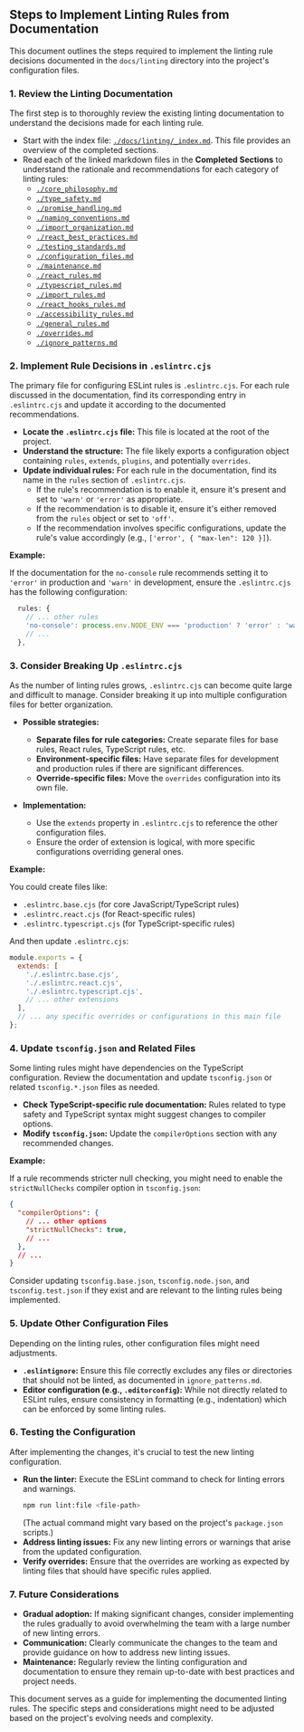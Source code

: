 ## Steps to Implement Linting Rules from Documentation

This document outlines the steps required to implement the linting rule decisions documented in the `docs/linting` directory into the project's configuration files.

### 1. Review the Linting Documentation

The first step is to thoroughly review the existing linting documentation to understand the decisions made for each linting rule.

-   Start with the index file: [`./docs/linting/_index.md`](./_index.md). This file provides an overview of the completed sections.
-   Read each of the linked markdown files in the **Completed Sections** to understand the rationale and recommendations for each category of linting rules:
    -   [`./core_philosophy.md`](./core_philosophy.md)
    -   [`./type_safety.md`](./type_safety.md)
    -   [`./promise_handling.md`](./promise_handling.md)
    -   [`./naming_conventions.md`](./naming_conventions.md)
    -   [`./import_organization.md`](./import_organization.md)
    -   [`./react_best_practices.md`](./react_best_practices.md)
    -   [`./testing_standards.md`](./testing_standards.md)
    -   [`./configuration_files.md`](./configuration_files.md)
    -   [`./maintenance.md`](./maintenance.md)
    -   [`./react_rules.md`](./react_rules.md)
    -   [`./typescript_rules.md`](./typescript_rules.md)
    -   [`./import_rules.md`](./import_rules.md)
    -   [`./react_hooks_rules.md`](./react_hooks_rules.md)
    -   [`./accessibility_rules.md`](./accessibility_rules.md)
    -   [`./general_rules.md`](./general_rules.md)
    -   [`./overrides.md`](./overrides.md)
    -   [`./ignore_patterns.md`](./ignore_patterns.md)

### 2. Implement Rule Decisions in `.eslintrc.cjs`

The primary file for configuring ESLint rules is `.eslintrc.cjs`. For each rule discussed in the documentation, find its corresponding entry in `.eslintrc.cjs` and update it according to the documented recommendations.

-   **Locate the `.eslintrc.cjs` file:** This file is located at the root of the project.
-   **Understand the structure:** The file likely exports a configuration object containing `rules`, `extends`, `plugins`, and potentially `overrides`.
-   **Update individual rules:**  For each rule in the documentation, find its name in the `rules` section of `.eslintrc.cjs`.
    -   If the rule's recommendation is to enable it, ensure it's present and set to `'warn'` or `'error'` as appropriate.
    -   If the recommendation is to disable it, ensure it's either removed from the `rules` object or set to `'off'`.
    -   If the recommendation involves specific configurations, update the rule's value accordingly (e.g., `['error', { "max-len": 120 }]`).

**Example:**

If the documentation for the `no-console` rule recommends setting it to `'error'` in production and `'warn'` in development, ensure the `.eslintrc.cjs` has the following configuration:

```javascript
  rules: {
    // ... other rules
    'no-console': process.env.NODE_ENV === 'production' ? 'error' : 'warn',
    // ...
  },
```

### 3. Consider Breaking Up `.eslintrc.cjs`

As the number of linting rules grows, `.eslintrc.cjs` can become quite large and difficult to manage. Consider breaking it up into multiple configuration files for better organization.

-   **Possible strategies:**
    -   **Separate files for rule categories:** Create separate files for base rules, React rules, TypeScript rules, etc.
    -   **Environment-specific files:** Have separate files for development and production rules if there are significant differences.
    -   **Override-specific files:**  Move the `overrides` configuration into its own file.

-   **Implementation:**
    -   Use the `extends` property in `.eslintrc.cjs` to reference the other configuration files.
    -   Ensure the order of extension is logical, with more specific configurations overriding general ones.

**Example:**

You could create files like:

-   `.eslintrc.base.cjs` (for core JavaScript/TypeScript rules)
-   `.eslintrc.react.cjs` (for React-specific rules)
-   `.eslintrc.typescript.cjs` (for TypeScript-specific rules)

And then update `.eslintrc.cjs`:

```javascript
module.exports = {
  extends: [
    './.eslintrc.base.cjs',
    './.eslintrc.react.cjs',
    './.eslintrc.typescript.cjs',
    // ... other extensions
  ],
  // ... any specific overrides or configurations in this main file
};
```

### 4. Update `tsconfig.json` and Related Files

Some linting rules might have dependencies on the TypeScript configuration. Review the documentation and update `tsconfig.json` or related `tsconfig.*.json` files as needed.

-   **Check TypeScript-specific rule documentation:**  Rules related to type safety and TypeScript syntax might suggest changes to compiler options.
-   **Modify `tsconfig.json`:** Update the `compilerOptions` section with any recommended changes.

**Example:**

If a rule recommends stricter null checking, you might need to enable the `strictNullChecks` compiler option in `tsconfig.json`:

```json
{
  "compilerOptions": {
    // ... other options
    "strictNullChecks": true,
    // ...
  },
  // ...
}
```

Consider updating `tsconfig.base.json`, `tsconfig.node.json`, and `tsconfig.test.json` if they exist and are relevant to the linting rules being implemented.

### 5. Update Other Configuration Files

Depending on the linting rules, other configuration files might need adjustments.

-   **`.eslintignore`:** Ensure this file correctly excludes any files or directories that should not be linted, as documented in `ignore_patterns.md`.
-   **Editor configuration (e.g., `.editorconfig`):**  While not directly related to ESLint rules, ensure consistency in formatting (e.g., indentation) which can be enforced by some linting rules.

### 6. Testing the Configuration

After implementing the changes, it's crucial to test the new linting configuration.

-   **Run the linter:** Execute the ESLint command to check for linting errors and warnings.
    ```bash
    npm run lint:file <file-path>
    ```
    (The actual command might vary based on the project's `package.json` scripts.)
-   **Address linting issues:** Fix any new linting errors or warnings that arise from the updated configuration.
-   **Verify overrides:** Ensure that the overrides are working as expected by linting files that should have specific rules applied.

### 7. Future Considerations

-   **Gradual adoption:** If making significant changes, consider implementing the rules gradually to avoid overwhelming the team with a large number of new linting errors.
-   **Communication:** Clearly communicate the changes to the team and provide guidance on how to address new linting issues.
-   **Maintenance:** Regularly review the linting configuration and documentation to ensure they remain up-to-date with best practices and project needs.

This document serves as a guide for implementing the documented linting rules. The specific steps and considerations might need to be adjusted based on the project's evolving needs and complexity.

